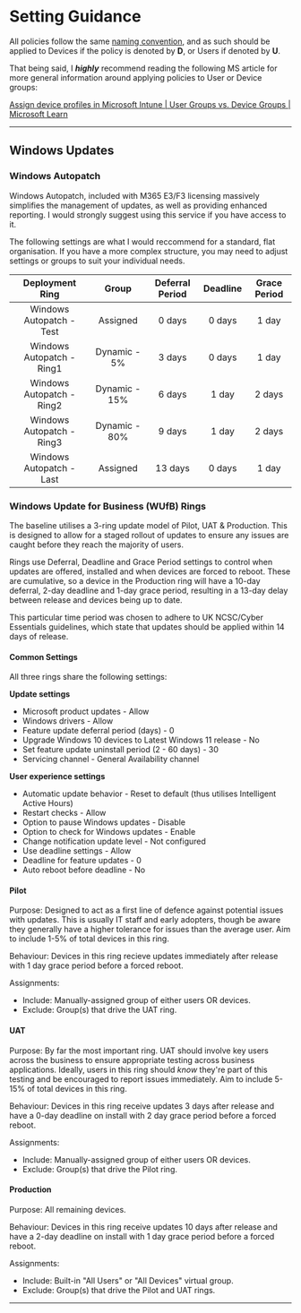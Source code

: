 # Setting Guidance

All policies follow the same [naming convention](/README.md#available-baseline-settings), and as such should be applied to Devices if the policy is denoted by **D**, or Users if denoted by **U**.

That being said, I _**highly**_ recommend reading the following MS article for more general information around applying policies to User or Device groups:

[Assign device profiles in Microsoft Intune | User Groups vs. Device Groups | Microsoft Learn](https://learn.microsoft.com/en-us/mem/intune/configuration/device-profile-assign#user-groups-vs-device-groups?WT.mc_id=DX-MVP-5005288)

---

## Windows Updates 

### Windows Autopatch

Windows Autopatch, included with M365 E3/F3 licensing massively simplifies the management of updates, as well as providing enhanced reporting. I would strongly suggest using this service if you have access to it.

The following settings are what I would reccommend for a standard, flat organisation. If you have a more complex structure, you may need to adjust settings or groups to suit your individual needs.

|    **Deployment Ring**    	|   **Group**   	| **Deferral Period** 	| **Deadline** 	| **Grace Period** 	|
|:-------------------------:	|:-------------:	|:-------------------:	|:------------:	|:----------------:	|
| Windows Autopatch - Test  	| Assigned      	|        0 days       	|    0 days    	|       1 day      	|
| Windows Autopatch - Ring1 	| Dynamic - 5%  	|        3 days       	|    0 days    	|       1 day      	|
| Windows Autopatch - Ring2 	| Dynamic - 15% 	|        6 days       	|     1 day    	|      2 days      	|
| Windows Autopatch - Ring3 	| Dynamic - 80% 	|        9 days       	|     1 day    	|      2 days      	|
| Windows Autopatch - Last  	| Assigned      	|       13 days       	|    0 days    	|       1 day      	|

### Windows Update for Business (WUfB) Rings

The baseline utilises a 3-ring update model of Pilot, UAT & Production. This is designed to allow for a staged rollout of updates to ensure any issues are caught before they reach the majority of users.

Rings use Deferral, Deadline and Grace Period settings to control when updates are offered, installed and when devices are forced to reboot. These are cumulative, so a device in the Production ring will have a 10-day deferral, 2-day deadline and 1-day grace period, resulting in a 13-day delay between release and devices being up to date.

This particular time period was chosen to adhere to UK NCSC/Cyber Essentials guidelines, which state that updates should be applied within 14 days of release.

#### Common Settings
All three rings share the following settings:

**Update settings**
* Microsoft product updates - Allow
* Windows drivers - Allow
* Feature update deferral period (days) - 0
* Upgrade Windows 10 devices to Latest Windows 11 release - No
* Set feature update uninstall period (2 - 60 days) - 30
* Servicing channel - General Availability channel

**User experience settings**
* Automatic update behavior - Reset to default (thus utilises Intelligent Active Hours)
* Restart checks - Allow
* Option to pause Windows updates - Disable
* Option to check for Windows updates - Enable
* Change notification update level - Not configured
* Use deadline settings - Allow
* Deadline for feature updates - 0
* Auto reboot before deadline - No

#### Pilot
Purpose: Designed to act as a first line of defence against potential issues with updates. This is usually IT staff and early adopters, though be aware they generally have a higher tolerance for issues than the average user. Aim to include 1-5% of total devices in this ring.

Behaviour: Devices in this ring recieve updates immediately after release with 1 day grace period before a forced reboot.

Assignments:
* Include: Manually-assigned group of either users OR devices.
* Exclude: Group(s) that drive the UAT ring.

#### UAT
Purpose: By far the most important ring. UAT should involve key users across the business to ensure appropriate testing across business applications. Ideally, users in this ring should *know* they're part of this testing and be encouraged to report issues immediately. Aim to include 5-15% of total devices in this ring.

Behaviour: Devices in this ring receive updates 3 days after release and have a 0-day deadline on install with 2 day grace period before a forced reboot.

Assignments:
* Include: Manually-assigned group of either users OR devices.
* Exclude: Group(s) that drive the Pilot ring.

#### Production
Purpose: All remaining devices.

Behaviour: Devices in this ring receive updates 10 days after release and have a 2-day deadline on install with 1 day grace period before a forced reboot.

Assignments:
* Include: Built-in "All Users" or "All Devices" virtual group.
* Exclude: Group(s) that drive the Pilot and UAT rings.

---
